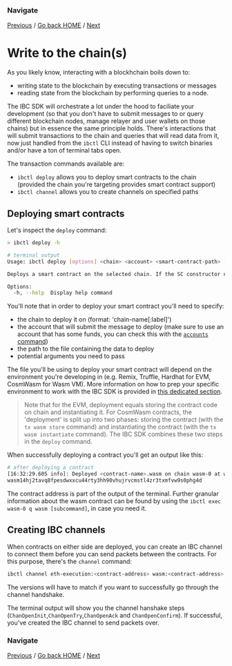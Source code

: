 <!--
order: 5
 -->

### Navigate

[Previous](./4-docker.md) / [Go back HOME](../index.md) / [Next](./6-query.md)

# Write to the chain(s)

As you likely know, interacting with a blockhchain boils down to:

- writing state to the blockchain by executing transactions or messages
- reading state from the blockchain by performing queries to a node.

The IBC SDK will orchestrate a lot under the hood to faciliate your development (so that you don't have to submit messages to or query different blockchain nodes, manage relayer and user wallets on those chains) but in essence the same principle holds. There's interactions that will submit transactions to the chain and queries that will read data from it, now just handled from the `ibctl` CLI instead of having to switch binaries and/or have a ton of terminal tabs open.

The transaction commands available are:

- `ibctl deploy` allows you to deploy smart contracts to the chain (provided the chain you're targeting provides smart contract support)
- `ibctl channel` allows you to create channels on specified paths

## Deploying smart contracts

Let's inspect the `deploy` command:

```sh
> ibctl deploy -h

# terminal output
Usage: ibctl deploy [options] <chain> <account> <smart-contract-path> [args...]

Deploys a smart contract on the selected chain. If the SC constructor needs arguments, list them in order

Options:
  -h, --help  Display help command
```

You'll note that in order to deploy your smart contract you'll need to specify:

- the chain to deploy it on (format: 'chain-name[:label]')
- the account that will submit the message to deploy (make sure to use an account that has some funds, you can check this with the [`accounts` command](insert-link.com))
- the path to the file containing the data to deploy
- potential arguments you need to pass

The file you'll be using to deploy your smart contract will depend on the environment you're developing in (e.g. Remix, Truffle, Hardhat for EVM, CosmWasm for Wasm VM). More information on how to prep your specific environment to work with the IBC SDK is provided in [this dedicated section](../dev-environment/EVM-solidity.md).

> Note that for the EVM, deployment equals storing the contract code on chain and instantiating it. For CosmWasm contracts, the 'deployment' is split up into two phases: storing the contract (with the `tx wasm store` command) and instantiating the contract (with the `tx wasm instantiate` command). The IBC SDK combines these two steps in the `deploy` command.

When successfully deploying a contract you'll get an output like this:

```sh
# after deploying a contract
[16:32:29.605 info]: Deployed <contract-name>.wasm on chain wasm-0 at wasm14hj2tavq8fpesdwxxcu44rty3hh90vhujrvcmstl4zr3txmfvw9s0phg4d with tx hash 9243BB68EB59C99B767DC6BC70D18A088B238113DAF2E8450D6BBCE11165E0EA by address wasm158z04naus5r3vcanureh7u0ngs5q4l0gkwegr4
wasm14hj2tavq8fpesdwxxcu44rty3hh90vhujrvcmstl4zr3txmfvw9s0phg4d
```

The contract address is part of the output of the terminal. Further granular information about the wasm contract can be found by using the `ibctl exec wasm-0 q wasm [subcommand]`, in case you need it.

## Creating IBC channels

When contracts on either side are deployed, you can create an IBC channel to connect them before you can send packets between the contracts. For this purpose, there's the `channel` command:

```sh
ibctl channel eth-execution:<contract-address> wasm:<contract-address> --version-a <version> --version-b <version>
```

The versions will have to match if you want to successfully go through the channel handshake.

The terminal output will show you the channel hanshake steps (`ChanOpenInit`,`ChanOpenTry`,`ChanOpenAck` and `ChanOpenConfirm`). If successful, you've created the IBC channel to send packets over.

### Navigate

[Previous](./4-docker.md) / [Go back HOME](../index.md) / [Next](./6-query.md)
